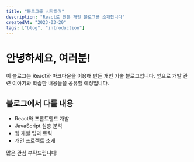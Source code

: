 ```yaml
---
title: "블로그를 시작하며"
description: "React로 만든 개인 블로그를 소개합니다"
createdAt: "2023-03-20"
tags: ["blog", "introduction"]
---
```


# 안녕하세요, 여러분!

이 블로그는 React와 마크다운을 이용해 만든 개인 기술 블로그입니다.
앞으로 개발 관련 이야기와 학습한 내용들을 공유할 예정입니다.

## 블로그에서 다룰 내용

- React와 프론트엔드 개발
- JavaScript 심층 분석
- 웹 개발 팁과 트릭
- 개인 프로젝트 소개

많은 관심 부탁드립니다! 